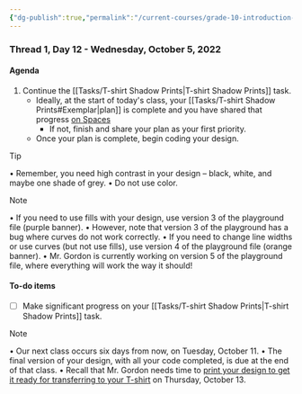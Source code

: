 ```yaml
---
{"dg-publish":true,"permalink":"/current-courses/grade-10-introduction-to-computer-studies/section-1/thread-1/day-12/","dgHomeLink":false,"dgPassFrontmatter":false}
---
```


### Thread 1, Day 12 - Wednesday, October 5, 2022
#### Agenda
1. Continue the [[Tasks/T-shirt Shadow Prints|T-shirt Shadow Prints]] task.
	- Ideally, at the start of today's class, your [[Tasks/T-shirt Shadow Prints#Exemplar|plan]] is complete and you have shared that progress [on Spaces](https://ca.spacesedu.com/)
		- If not, finish and share your plan as your first priority.
	- Once your plan is complete, begin coding your design.
	
> [!TIP]
> • Remember, you need high contrast in your design – black, white, and maybe one shade of grey.
> • Do not use color.

> [!NOTE]
> • If you need to use fills with your design, use version 3 of the playground file (purple banner).
>     • However, note that version 3 of the playground has a bug where curves do not work correctly.
> • If you need to change line widths or use curves (but not use fills), use version 4 of the playground file (orange banner).
> • Mr. Gordon is currently working on version 5 of the playground file, where everything will work the way it should! 

	
#### To-do items
- [ ] Make significant progress on your [[Tasks/T-shirt Shadow Prints|T-shirt Shadow Prints]] task.

> [!NOTE]
> • Our next class occurs six days from now, on Tuesday, October 11.
> • The final version of your design, with all your code completed, is due at the end of that class.
> • Recall that Mr. Gordon needs time to [print your design to get it ready for transferring to your T-shirt](http://www.inkodye.com/guides/photo) on Thursday, October 13. 